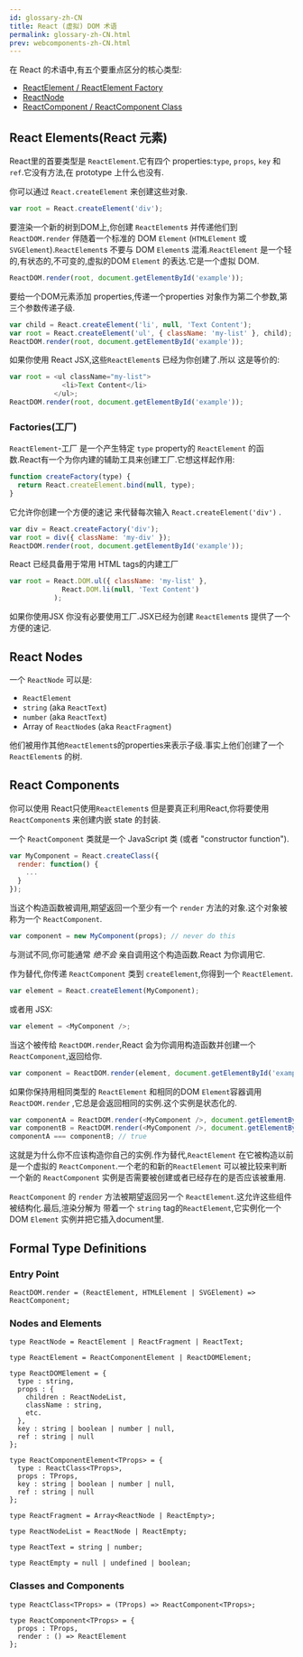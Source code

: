 ```yaml
---
id: glossary-zh-CN
title: React (虚拟) DOM 术语
permalink: glossary-zh-CN.html
prev: webcomponents-zh-CN.html
---
```


在 React 的术语中,有五个要重点区分的核心类型:

- [ReactElement / ReactElement Factory](#react-elements)
- [ReactNode](#react-nodes)
- [ReactComponent / ReactComponent Class](#react-components)

## React Elements(React 元素)

React里的首要类型是 `ReactElement`.它有四个 properties:`type`, `props`, `key` 和 `ref`.它没有方法,在 prototype 上什么也没有.

你可以通过 `React.createElement` 来创建这些对象.

```javascript
var root = React.createElement('div');
```

要渲染一个新的树到DOM上,你创建 `ReactElement`s 并传递他们到 `ReactDOM.render` 伴随着一个标准的 DOM `Element` (`HTMLElement` 或 `SVGElement`).`ReactElement`s 不要与 DOM `Element`s 混淆.`ReactElement` 是一个轻的,有状态的,不可变的,虚拟的DOM `Element` 的表达.它是一个虚拟 DOM.

```javascript
ReactDOM.render(root, document.getElementById('example'));
```

要给一个DOM元素添加 properties,传递一个properties 对象作为第二个参数,第三个参数传递子级.

```javascript
var child = React.createElement('li', null, 'Text Content');
var root = React.createElement('ul', { className: 'my-list' }, child);
ReactDOM.render(root, document.getElementById('example'));
```

如果你使用 React JSX,这些`ReactElement`s 已经为你创建了.所以 这是等价的:

```javascript
var root = <ul className="my-list">
             <li>Text Content</li>
           </ul>;
ReactDOM.render(root, document.getElementById('example'));
```

### Factories(工厂)

`ReactElement`-工厂 是一个产生特定 `type` property的 `ReactElement` 的函数.React有一个为你内建的辅助工具来创建工厂.它想这样起作用:

```javascript
function createFactory(type) {
  return React.createElement.bind(null, type);
}
```

它允许你创建一个方便的速记 来代替每次输入 `React.createElement('div')` .

```javascript
var div = React.createFactory('div');
var root = div({ className: 'my-div' });
ReactDOM.render(root, document.getElementById('example'));
```

React 已经具备用于常用 HTML tags的内建工厂

```javascript
var root = React.DOM.ul({ className: 'my-list' },
             React.DOM.li(null, 'Text Content')
           );
```

如果你使用JSX 你没有必要使用工厂.JSX已经为创建 `ReactElement`s 提供了一个 方便的速记.


## React Nodes

一个 `ReactNode` 可以是:

- `ReactElement`
- `string` (aka `ReactText`)
- `number` (aka `ReactText`)
- Array of `ReactNode`s (aka `ReactFragment`)

他们被用作其他`ReactElement`s的properties来表示子级.事实上他们创建了一个 `ReactElement`s 的树.


## React Components

你可以使用 React只使用`ReactElement`s 但是要真正利用React,你将要使用 `ReactComponent`s 来创建内嵌 state 的封装.

一个 `ReactComponent` 类就是一个 JavaScript 类 (或者 "constructor function").

```javascript
var MyComponent = React.createClass({
  render: function() {
    ...
  }
});
```

当这个构造函数被调用,期望返回一个至少有一个 `render` 方法的对象.这个对象被称为一个 `ReactComponent`.

```javascript
var component = new MyComponent(props); // never do this
```

与测试不同,你可能通常 *绝不会* 亲自调用这个构造函数.React 为你调用它.

作为替代,你传递 `ReactComponent` 类到 `createElement`,你得到一个 `ReactElement`.

```javascript
var element = React.createElement(MyComponent);
```

或者用 JSX:

```javascript
var element = <MyComponent />;
```

当这个被传给 `ReactDOM.render`,React 会为你调用构造函数并创建一个 `ReactComponent`,返回给你.

```javascript
var component = ReactDOM.render(element, document.getElementById('example'));
```

如果你保持用相同类型的 `ReactElement` 和相同的DOM `Element`容器调用 `ReactDOM.render` ,它总是会返回相同的实例.这个实例是状态化的.

```javascript
var componentA = ReactDOM.render(<MyComponent />, document.getElementById('example'));
var componentB = ReactDOM.render(<MyComponent />, document.getElementById('example'));
componentA === componentB; // true
```

这就是为什么你不应该构造你自己的实例.作为替代,`ReactElement` 在它被构造以前 是一个虚拟的 `ReactComponent`.一个老的和新的`ReactElement` 可以被比较来判断 一个新的 `ReactComponent` 实例是否需要被创建或者已经存在的是否应该被重用.

 `ReactComponent` 的 `render` 方法被期望返回另一个 `ReactElement`.这允许这些组件被结构化.最后,渲染分解为 带着一个 `string` tag的`ReactElement`,它实例化一个 DOM `Element` 实例并把它插入document里.


## Formal Type Definitions

### Entry Point

```
ReactDOM.render = (ReactElement, HTMLElement | SVGElement) => ReactComponent;
```

### Nodes and Elements

```
type ReactNode = ReactElement | ReactFragment | ReactText;

type ReactElement = ReactComponentElement | ReactDOMElement;

type ReactDOMElement = {
  type : string,
  props : {
    children : ReactNodeList,
    className : string,
    etc.
  },
  key : string | boolean | number | null,
  ref : string | null
};

type ReactComponentElement<TProps> = {
  type : ReactClass<TProps>,
  props : TProps,
  key : string | boolean | number | null,
  ref : string | null
};

type ReactFragment = Array<ReactNode | ReactEmpty>;

type ReactNodeList = ReactNode | ReactEmpty;

type ReactText = string | number;

type ReactEmpty = null | undefined | boolean;
```

### Classes and Components

```
type ReactClass<TProps> = (TProps) => ReactComponent<TProps>;

type ReactComponent<TProps> = {
  props : TProps,
  render : () => ReactElement
};
```

